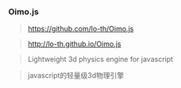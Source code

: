 ### Oimo.js
>https://github.com/lo-th/Oimo.js

>http://lo-th.github.io/Oimo.js

>Lightweight 3d physics engine for javascript

>javascript的轻量级3d物理引擎